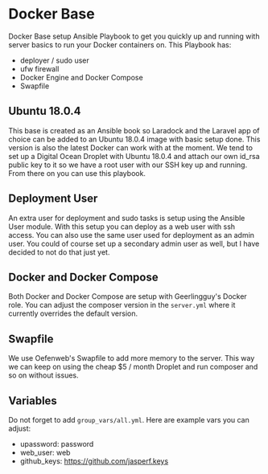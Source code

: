 # Docker Base

Docker Base setup Ansible Playbook to get you quickly up and running with server basics to run your Docker containers on. This Playbook has: 
- deployer / sudo user
- ufw firewall
- Docker Engine and Docker Compose
- Swapfile

## Ubuntu 18.0.4
This base is created as an Ansible book so Laradock and the Laravel app of choice can be added to an Ubuntu 18.0.4 image with basic setup done. This version is also the latest Docker can work with at the moment. We tend to set up a Digital Ocean Droplet with Ubuntu 18.0.4 and attach our own id_rsa public key to it so we have a root user with our SSH key up and running. From there on you can use this playbook.

## Deployment User
An extra user for deployment and sudo tasks is setup using the Ansible User module. With this setup you can deploy as a web user with ssh access. You can also use the same user used for deployment as an admin user. You could of course set up a secondary admin user as well, but I have decided to not do that just yet.

## Docker and Docker Compose

Both Docker and Docker Compose are setup with Geerlingguy's Docker role. You can adjust the composer version in the `server.yml` where it currently overrides the default version.

## Swapfile

We use Oefenweb's Swapfile to add more memory to the server. This way we can keep on using the cheap $5 / month Droplet and run composer and so on without issues.

## Variables

Do not forget to add `group_vars/all.yml`. Here are example vars you can adjust:
- upassword: password
- web_user: web
- github_keys: https://github.com/jasperf.keys

